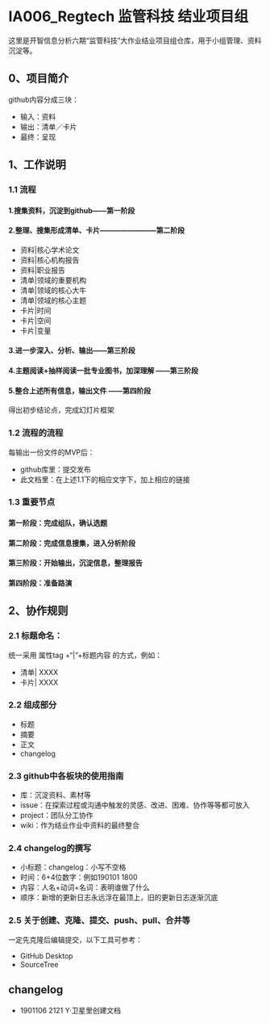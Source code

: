 # IA006_Regtech 监管科技 结业项目组

这里是开智信息分析六期“监管科技”大作业结业项目组仓库，用于小组管理、资料沉淀等。

## 0、项目简介

github内容分成三块：
   - 输入：资料
   - 输出：清单／卡片
   - 最终：呈现

## 1、工作说明

### 1.1 流程

#### 1.搜集资料，沉淀到github——第一阶段



#### 2.整理、搜集形成清单、卡片————————第二阶段

   - 资料|核心学术论文
   - 资料|核心机构报告
   - 资料|职业报告
   - 清单|领域的重要机构
   - 清单|领域的核心大牛
   - 清单|领域的核心主题
   - 卡片|时间
   - 卡片|空间
   - 卡片|变量

#### 3.进一步深入、分析、输出——第三阶段



#### 4.主题阅读+抽样阅读一批专业图书，加深理解 ——第三阶段


#### 5.整合上述所有信息，输出文件 ——第四阶段
得出初步结论点，完成幻灯片框架


### 1.2 流程的流程

每输出一份文件的MVP后：

- github库里：提交发布
- 此文档里：在上述1.1下的相应文字下，加上相应的链接

### 1.3 重要节点


#### 第一阶段：完成组队，确认选题


#### 第二阶段：完成信息搜集，进入分析阶段


#### 第三阶段：开始输出，沉淀信息，整理报告


#### 第四阶段：准备路演



## 2、协作规则

### 2.1 标题命名：

统一采用 属性tag +“|”+标题内容 的方式，例如：

- 清单| XXXX
- 卡片| XXXX

### 2.2 组成部分

- 标题
- 摘要
- 正文
- changelog

### 2.3 github中各板块的使用指南

- 库：沉淀资料、素材等
- issue：在探索过程或沟通中触发的灵感、改进、困难、协作等等都可放入
- project：团队分工协作
- wiki：作为结业作业中资料的最终整合

### 2.4 changelog的撰写

- 小标题：changelog：小写不空格
- 时间：6+4位数字：例如190101 1800
- 内容：人名+动词+名词：表明谁做了什么
- 顺序：新增的更新日志永远浮在最顶上，旧的更新日志逐渐沉底

### 2.5 关于创建、克隆、提交、push、pull、合并等

一定先克隆后编辑提交，以下工具可参考：

- GitHub Desktop
- SourceTree

## changelog
   -  1901106 2121 Y·卫星里创建文档



